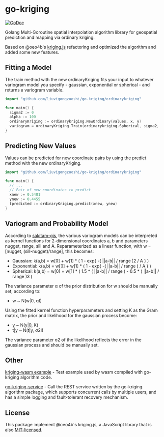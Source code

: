 # go-kriging

[![GoDoc](https://godoc.org/github.com/liuvigongzuoshi/go-kriging?status.svg)](https://pkg.go.dev/github.com/liuvigongzuoshi/go-kriging)

Golang Multi-Goroutine spatial interpolation algorithm library for geospatial prediction and mapping via ordinary kriging.

Based on @oeo4b's [kriging.js](https://github.com/oeo4b/kriging.js) refactoring and optimized the algorithm and added some new features. 

## Fitting a Model

The train method with the new ordinaryKriging fits your input to whatever variogram model you specify - gaussian, exponential or spherical - and returns a variogram variable.


```go
import "github.com/liuvigongzuoshi/go-kriging/ordinarykriging"

func main() {
  sigma2 := 0
  alpha := 100
  ordinaryKriging := ordinarykriging.NewOrdinary(values, x, y)
  variogram = ordinaryKriging.Train(ordinarykriging.Spherical, sigma2, alpha)  
}
```

## Predicting New Values

Values can be predicted for new coordinate pairs by using the predict method with the new ordinaryKriging.

```go
import "github.com/liuvigongzuoshi/go-kriging/ordinarykriging"

func main() {
  // ...
  // Pair of new coordinates to predict
  xnew := 0.5481
  ynew := 0.4455
  tpredicted := ordinaryKriging.predict(xnew, ynew)
}
```

## Variogram and Probability Model

According to [sakitam-gis](https://sakitam-gis.github.io/kriging.js/examples/world.html), the various variogram models can be interpreted as kernel functions for 2-dimensional coordinates a, b and parameters nugget, range, sill and A. Reparameterized as a linear function, with w = [nugget, (sill-nugget)/range], this becomes:

- Gaussian: k(a,b) = w[0] + w[1] * ( 1 - exp{ -( ||a-b|| / range )2 / A } )
- Exponential: k(a,b) = w[0] + w[1] * ( 1 - exp{ -( ||a-b|| / range ) / A } )
- Spherical: k(a,b) = w[0] + w[1] * ( 1.5 * ( ||a-b|| / range ) - 0.5 * ( ||a-b|| / range )3 )

The variance parameter α of the prior distribution for w should be manually set, according to:

- w ~ N(w|0, αI)

Using the fitted kernel function hyperparameters and setting K as the Gram matrix, the prior and likelihood for the gaussian process become:

- y ~ N(y|0, K)
- t|y ~ N(t|y, σ2I)

The variance parameter σ2 of the likelihood reflects the error in the gaussian process and should be manually set.


## Other

[kriging-wasm example](https://github.com/liuvigongzuoshi/kriging-wasm) - Test example used by wasm compiled with go-kriging algorithm code.

[go-kriging-service](https://github.com/liuvigongzuoshi/go-kriging-service) - Call the REST service written by the go-kriging algorithm package, which supports concurrent calls by multiple users, and has a simple logging and fault-tolerant recovery mechanism.


## License

This package implement @oeo4b's kriging.js, a JavaScript library that is also [MIT-licensed](https://en.wikipedia.org/wiki/MIT_License).